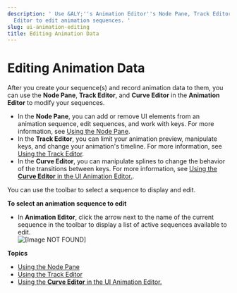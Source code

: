 ```yaml
---
description: ' Use &ALY;''s Animation Editor''s Node Pane, Track Editor, and Curve
  Editor to edit animation sequences. '
slug: ui-animation-editing
title: Editing Animation Data
---
```

# Editing Animation Data<a name="ui-animation-editing"></a>

After you create your sequence\(s\) and record animation data to them, you can use the **Node Pane**, **Track Editor**, and **Curve Editor** in the **Animation Editor** to modify your sequences\.
+ In the **Node Pane**, you can add or remove UI elements from an animation sequence, edit sequences, and work with keys\. For more information, see [Using the Node Pane](ui-animation-using-node-pane.md)\.
+ In the **Track Editor**, you can limit your animation preview, manipulate keys, and change your animation's timeline\. For more information, see [Using the Track Editor](ui-animation-track-editor.md)\.
+ In the **Curve Editor**, you can manipulate splines to change the behavior of the transitions between keys\. For more information, see [Using the **Curve Editor** in the UI Animation Editor\.](ui-animation-curve-editor.md)\.

You can use the toolbar to select a sequence to display and edit\.

**To select an animation sequence to edit**
+ In **Animation Editor**, click the arrow next to the name of the current sequence in the toolbar to display a list of active sequences available to edit\.  
![\[Image NOT FOUND\]](/images/userguide/ui-animation-selecting.png)

**Topics**
+ [Using the Node Pane](ui-animation-using-node-pane.md)
+ [Using the Track Editor](ui-animation-track-editor.md)
+ [Using the **Curve Editor** in the UI Animation Editor\.](ui-animation-curve-editor.md)